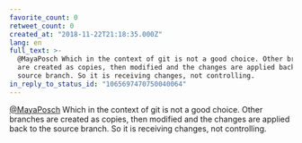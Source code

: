 ```yaml
---
favorite_count: 0
retweet_count: 0
created_at: "2018-11-22T21:18:35.000Z"
lang: en
full_text: >-
  @MayaPosch Which in the context of git is not a good choice. Other branches
  are created as copies, then modified and the changes are applied back to the
  source branch. So it is receiving changes, not controlling.
in_reply_to_status_id: "1065697470750040064"
---
```


[@MayaPosch](https://twitter.com/MayaPosch) Which in the context of git is not a
good choice. Other branches are created as copies, then modified and the changes
are applied back to the source branch. So it is receiving changes, not
controlling.
